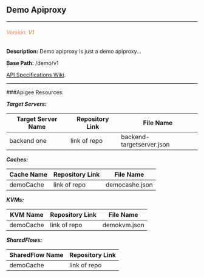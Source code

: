 Demo Apiproxy
-------
---
<h6 style="color: coral"> Version: <span style="color: darkgoldenrod">V1</span></h6> 


**Description:** Demo apiproxy is just a demo apiproxy...

**Base Path:** /demo/v1

[API Specifications Wiki](https://community.apigee.com/storage/attachments/1779-exco-210815-0736-70.pdf).
***
###Apigee Resources:


***Target Servers:***

|Target Server Name | Repository Link | File Name|
|----|----|---|
|backend one| link of repo | backend-targetserver.json|

***Caches:***

|Cache Name| Repository Link | File Name|
|---|---|---|
|demoCache|link of repo|democashe.json|

***KVMs:***

|KVM Name| Repository Link | File Name|
|---|---|---|
|demoCache|link of repo|demokvm.json|

***SharedFlows:***

|SharedFlow Name| Repository Link |
|---|---|
|demoCache|link of repo|